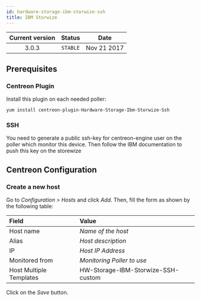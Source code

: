 ```yaml
---
id: hardware-storage-ibm-storwize-ssh
title: IBM Storwize
---
```


| Current version | Status | Date |
| :-: | :-: | :-: |
| 3.0.3 | `STABLE` | Nov 21 2017 |

## Prerequisites

### Centreon Plugin

Install this plugin on each needed poller:

``` shell
yum install centreon-plugin-Hardware-Storage-Ibm-Storwize-Ssh
```

### SSH

You need to generate a public ssh-key for centreon-engine user on the poller
which monitor this device. Then follow the IBM documentation to push this key on
the storewize

## Centreon Configuration

### Create a new host

Go to *Configuration \> Hosts* and click *Add*. Then, fill the form as shown by
the following table:

| Field                   | Value                              |
| :---------------------- | :--------------------------------- |
| Host name               | *Name of the host*                 |
| Alias                   | *Host description*                 |
| IP                      | *Host IP Address*                  |
| Monitored from          | *Monitoring Poller to use*         |
| Host Multiple Templates | HW-Storage-IBM-Storwize-SSH-custom |

Click on the *Save* button.

